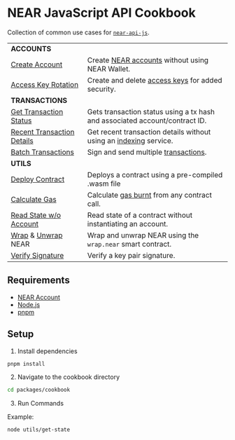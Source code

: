 # NEAR JavaScript API Cookbook

Collection of common use cases for [`near-api-js`](https://github.com/near/near-api-js).

|                                                                 |                                                                                                                  |
|-----------------------------------------------------------------| ---------------------------------------------------------------------------------------------------------------- |
| **ACCOUNTS**                                                    |                                                                                                                  |
| [Create Account](./src/accounts/create-testnet-account.js)          | Create [NEAR accounts](https://docs.near.org/concepts/basics/account) without using NEAR Wallet.                   |
| [Access Key Rotation](./src/accounts/access-keys/README.md)         | Create and delete [access keys](https://docs.near.org/concepts/basics/account#access-keys) for added security.     |
| **TRANSACTIONS**                                                |                                                                                                                  |
| [Get Transaction Status](./src/transactions/get-tx-status.js)       | Gets transaction status using a tx hash and associated account/contract ID.                                      |
| [Recent Transaction Details](./src/transactions/get-tx-detail.js)   | Get recent transaction details without using an [indexing](https://docs.near.org/docs/concepts/indexer) service. |
| [Batch Transactions](./src/transactions/batch-transactions.js)      | Sign and send multiple [transactions](https://docs.near.org/docs/concepts/transaction).                          |
| **UTILS**                                                       |                                                                                                                  |
| [Deploy Contract](./src/utils/deploy-contract.js)                   | Deploys a contract using a pre-compiled .wasm file                                                               |
| [Calculate Gas](./src/utils/calculate-gas.js)                       | Calculate [gas burnt](https://docs.near.org/docs/concepts/gas) from any contract call.                           |
| [Read State w/o Account](./src/utils/get-state.js)                  | Read state of a contract without instantiating an account.                                                       |
| [Wrap](./src/utils/wrap-near.js) & [Unwrap](./src/utils/unwrap-near.js)  NEAR | Wrap and unwrap NEAR using the `wrap.near` smart contract.                                                  |
| [Verify Signature](./src/utils/verify-signature.js)                 | Verify a key pair signature.                                                                                |

## Requirements

-   [NEAR Account](https://docs.near.org/docs/develop/basics/create-account)
-   [Node.js](https://nodejs.org/en/download/package-manager/)
-   [pnpm](https://pnpm.io/installation)

## Setup

1. Install dependencies

```bash
pnpm install
```

2. Navigate to the cookbook directory

```bash
cd packages/cookbook
```

3. Run Commands

Example:

```bash
node utils/get-state
```
